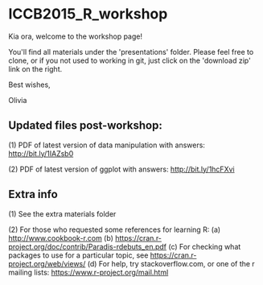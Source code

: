 # ICCB2015_R_workshop
Kia ora, welcome to the workshop page! 

You'll find all materials under the 'presentations' folder. Please feel free to clone, or if you not used to working in git, just click on the 'download zip' link on the right.

Best wishes,

Olivia

## Updated files post-workshop: 

(1) PDF of latest version of data manipulation with answers: http://bit.ly/1IAZsb0 

(2) PDF of latest version of ggplot with answers: http://bit.ly/1hcFXvi 

## Extra info 

(1) See the extra materials folder  

(2) For those who requested some references for learning R: 
     (a) http://www.cookbook-r.com 
     (b) https://cran.r-project.org/doc/contrib/Paradis-rdebuts_en.pdf 
     (c) For checking what packages to use for a particular topic, see https://cran.r-project.org/web/views/ 
     (d) For help, try stackoverflow.com, or one of the r mailing lists: https://www.r-project.org/mail.html 
    
